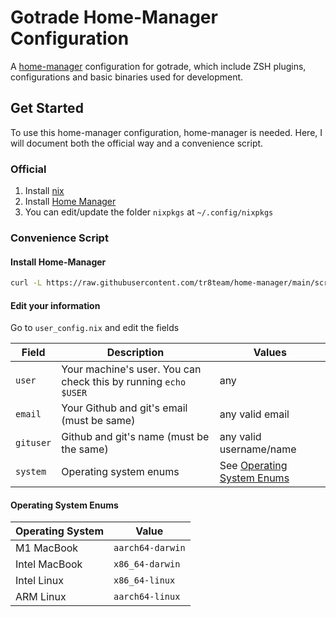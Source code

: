# Gotrade Home-Manager Configuration

A [home-manager](https://github.com/nix-community/home-manager) configuration for gotrade, which include ZSH plugins, configurations and basic binaries used for development.

## Get Started

To use this home-manager configuration, home-manager is needed. Here, I will document both the official way and a convenience script.

### Official

1. Install [nix](https://github.com/NixOS/nix#installation)
2. Install [Home Manager](https://nix-community.github.io/home-manager/index.html#sec-install-standalone)
3. You can edit/update the folder `nixpkgs` at `~/.config/nixpkgs`

### Convenience Script

#### Install Home-Manager

```bash
curl -L https://raw.githubusercontent.com/tr8team/home-manager/main/scripts/home-manager.sh | sh
```

#### Edit your information

Go to `user_config.nix` and edit the fields

| Field     | Description                                                     | Values                                                |
| --------- | --------------------------------------------------------------- | ----------------------------------------------------- |
| `user`    | Your machine's user. You can check this by running `echo $USER` | any                                                   |
| `email`   | Your Github and git's email (must be same)                      | any valid email                                       |
| `gituser` | Github and git's name (must be the same)                        | any valid username/name                               |
| `system`  | Operating system enums                                          | See [Operating System Enums](#operating-system-enums) |

#### Operating System Enums

| Operating System | Value            |
| ---------------- | ---------------- |
| M1 MacBook       | `aarch64-darwin` |
| Intel MacBook    | `x86_64-darwin`  |
| Intel Linux      | `x86_64-linux`   |
| ARM Linux        | `aarch64-linux`  |
